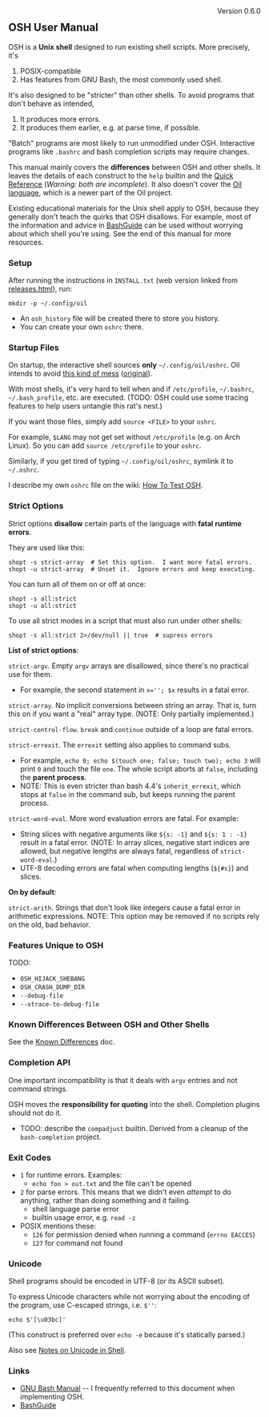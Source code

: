 <div style="float:right;">
  <span id="version-in-header">Version 0.6.0</span> <br/>

  <!-- TODO: date support in cmark.py -->
  <span style="" class="date">
  <!-- REPLACE_WITH_DATE -->
  </span>
</div>

OSH User Manual
---------------

OSH is a **Unix shell** designed to run existing shell scripts.  More
precisely, it's

1. POSIX-compatible
2. Has features from GNU Bash, the most commonly used shell.

It's also designed to be "stricter" than other shells.  To avoid programs that
don't behave as intended,

1. It produces more errors.
2. It produces them earlier, e.g. at parse time, if possible.

"Batch" programs are most likely to run unmodified under OSH.  Interactive
programs like `.bashrc` and bash completion scripts may require changes.

This manual mainly covers the **differences** between OSH and other shells.
It leaves the details of each construct to the `help` builtin and the [Quick
Reference](osh-quick-ref.html) (*Warning: both are incomplete*).  It also
doesn't cover the [Oil language][oil-language], which is a newer part of the
Oil project.

Existing educational materials for the Unix shell apply to OSH, because they
generally don't teach the quirks that OSH disallows.  For example, most of the
information and advice in [BashGuide][] can be used without worrying about
which shell you're using.  See the end of this manual for more resources.


[oil-language]: https://oilshell.org/cross-ref.html?tag=oil-language#oil-language

<!-- cmark.py expands this -->
<div id="toc">
</div>

### Setup

After running the instructions in `INSTALL.txt` (web version linked from
[releases.html](https://www.oilshell.org/releases.html)), run:

    mkdir -p ~/.config/oil

- An `osh_history` file will be created there to store you history.
- You can create your own `oshrc` there.

### Startup Files

On startup, the interactive shell sources **only** `~/.config/oil/oshrc`.  Oil
intends to avoid [this kind of mess][mess] ([original][]).

With most shells, it's very hard to tell when and if `/etc/profile`,
`~/.bashrc`, `~/.bash_profile`, etc. are executed.  (TODO: OSH could use some
tracing features to help users untangle this rat's nest.)

If you want those files, simply add `source <FILE>` to your `oshrc`.

For example, `$LANG` may not get set without `/etc/profile` (e.g. on Arch
Linux).  So you can add `source /etc/profile` to your `oshrc`.

Similarly, if you get tired of typing `~/.config/oil/oshrc`, symlink it to
`~/.oshrc`.

[mess]: https://shreevatsa.wordpress.com/2008/03/30/zshbash-startup-files-loading-order-bashrc-zshrc-etc/

[original]: http://www.solipsys.co.uk/new/BashInitialisationFiles.html

I describe my own `oshrc` file on the wiki: [How To Test
OSH](https://github.com/oilshell/oil/wiki/How-To-Test-OSH).


### Strict Options

Strict options **disallow** certain parts of the language with **fatal runtime
errors**.

They are used like this:

    shopt -s strict-array  # Set this option.  I want more fatal errors.
    shopt -u strict-array  # Unset it.  Ignore errors and keep executing.

You can turn all of them on or off at once:

    shopt -s all:strict
    shopt -u all:strict

To use all strict modes in a script that must also run under other shells:

    shopt -s all:strict 2>/dev/null || true  # supress errors

**List of strict options**:

`strict-argv`.  Empty `argv` arrays are disallowed, since there's no practical
use for them.

- For example, the second statement in `x=''; $x` results in a fatal error.

`strict-array`. No implicit conversions between string an array.  That is, turn
this on if you want a "real" array type.  (NOTE: Only partially implemented.)

`strict-control-flow`. `break` and `continue` outside of a loop are fatal
errors.

`strict-errexit`.  The `errexit` setting also applies to command subs.

- For example, `echo 0; echo $(touch one; false; touch two); echo 3` will print
  `0` and touch the file `one`.  The whole script aborts at `false`, including
  the **parent process**.
- NOTE: This is even stricter than bash 4.4's `inherit_errexit`, which stops at
  `false` in the command sub, but keeps running the parent process.

`strict-word-eval`.  More word evaluation errors are fatal.  For example:

- String slices with negative arguments like `${s: -1}` and `${s: 1 : -1}`
  result in a fatal error.  (NOTE: In array slices, negative start indices are
  allowed, but negative lengths are always fatal, regardless of
  `strict-word-eval`.)
- UTF-8 decoding errors are fatal when computing lengths (`${#s}`) and slices.

**On by default**:

`strict-arith`.  Strings that don't look like integers cause a fatal error in
arithmetic expressions.  NOTE: This option may be removed if no scripts rely on
the old, bad behavior.


### Features Unique to OSH

TODO:

- `OSH_HIJACK_SHEBANG`
- `OSH_CRASH_DUMP_DIR`
- `--debug-file`
- `--xtrace-to-debug-file`

### Known Differences Between OSH and Other Shells

See the [Known Differences](known-differences.html) doc.

### Completion API

One important incompatibility is that it deals with `argv` entries and not
command strings.

OSH moves the **responsibility for quoting** into the shell.  Completion
plugins should not do it.

- TODO: describe the `compadjust` builtin.  Derived from a cleanup of the
  `bash-completion` project.

### Exit Codes

- `1` for runtime errors.  Examples:
  - `echo foo > out.txt` and the file can't be opened
- `2` for parse errors.  This means that we didn't even *attempt* to do
  anything, rather than doing something and it failing.
  - shell language parse error
  - builtin usage error, e.g. `read -z`
- POSIX mentions these:
  - `126` for permission denied when running a command (`errno EACCES`)
  - `127` for command not found

### Unicode

Shell programs should be encoded in UTF-8 (or its ASCII subset).

To express Unicode characters while not worrying about the encoding of the
program, use C-escaped strings, i.e. `$''`:

    echo $'[\u03bc]'

(This construct is preferred over `echo -e` because it's statically parsed.)

Also see [Notes on Unicode in Shell][unicode.md].

[unicode.md]: https://github.com/oilshell/oil/blob/master/doc/unicode.md

### Links

- [GNU Bash Manual](https://www.gnu.org/software/bash/manual/) -- I frequently
  referred to this document when implementing OSH.
- [BashGuide][]


[BashGuide]: https://mywiki.wooledge.org/BashGuide

